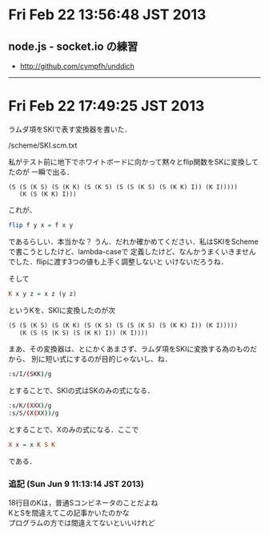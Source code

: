 # Fri Feb 22 13:56:48 JST 2013

## node.js - socket.io の練習

- http://github.com/cympfh/unddich

---

# Fri Feb 22 17:49:25 JST 2013

ラムダ項をSKIで表す変換器を書いた．

/scheme/SKI.scm.txt

私がテスト前に地下でホワイトボードに向かって黙々とflip関数をSKに変換してたのが
一瞬で出る．

```
(S (S (K S) (S (K K) (S (K S) (S (S (K S) (S (K K) I)) (K I)))))
   (K (S (K K) I)))
```

これが、

```haskell
flip f y x = f x y
```

であるらしい．本当かな？
うん．だれか確かめてください．私はSKIをSchemeで書こうとしたけど、lambda-caseで
定義したけど、なんかうまくいきませんでした．flipに渡す3つの値も上手く調整しないと
いけないだろうね．

そして

```haskell
K x y z = x z (y z)
```

というKを、SKIに変換したのが次

```lisp
(S (S (K S) (S (K K) (S (K S) (S (S (K S) (S (K K) I)) (K I)))))
   (K (S (S (K S) (S (K K) I)) (K I))))
```

まあ、その変換器は、とにかくあまさず、ラムダ項をSKIに変換する為のものだから、
別に短い式にするのが目的じゃないし、ね．

```bash
:s/I/(SKK)/g
```

とすることで、SKIの式はSKのみの式になる．

```bash
:s/K/(XXX)/g
:s/S/(X(XX))/g
```

とすることで、Xのみの式になる．ここで

```haskell
X x = x K S K
```

である．

### 追記 (Sun Jun  9 11:13:14 JST 2013)

18行目のKは，普通Sコンビネータのことだよね  
KとSを間違えてこの記事かいたのかな  
プログラムの方では間違えてないといいけれど
